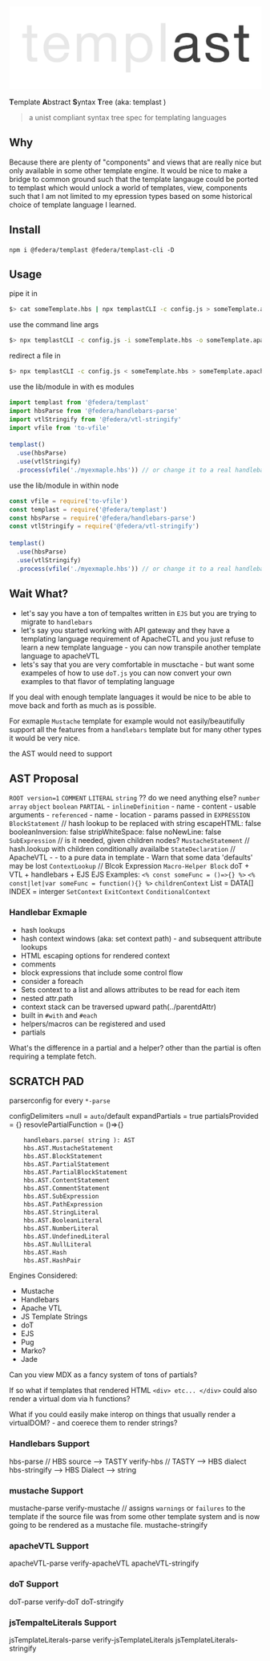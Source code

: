 ![templast logo](./artwork/logo.svg)

**T**emplate **A**bstract **S**yntax **T**ree (aka: templast )
> a unist compliant syntax tree spec for templating languages

## Why

Because there are plenty of "components" and views that are really nice but only available in some other template engine. It would be nice to make a bridge to common ground such that the template langauge could be ported to templast which would unlock a world of templates, view, components such that I am not limited to my epression types based on some historical choice of template language I learned.
  
## Install

```npm i @federa/templast @federa/templast-cli -D```

## Usage

pipe it in 
```sh
$> cat someTemplate.hbs | npx templastCLI -c config.js > someTemplate.apacheVTL
```

use the command line args
```sh
$> npx templastCLI -c config.js -i someTemplate.hbs -o someTemplate.apacheVTL
```

redirect a file in
```sh
$> npx templastCLI -c config.js < someTemplate.hbs > someTemplate.apacheVTL
```

use the lib/module in with es modules
```mjs
import templast from '@federa/templast'
import hbsParse from '@federa/handlebars-parse'
import vtlStringify from '@federa/vtl-stringify'
import vfile from 'to-vfile'

templast()
  .use(hbsParse)
  .use(vtlStringify)
  .process(vfile('./myexmaple.hbs')) // or change it to a real handlebars example

```

use the lib/module in within node
```js
const vfile = require('to-vfile')  
const templast = require('@federa/templast') 
const hbsParse = require('@federa/handlebars-parse') 
const vtlStringify = require('@federa/vtl-stringify')

templast()
  .use(hbsParse)
  .use(vtlStringify)
  .process(vfile('./myexmaple.hbs')) // or change it to a real handlebars example

```

## Wait What?

- let's say you have a ton of tempaltes written in `EJS` but you are trying to migrate to `handlebars`
- let's say you started working with API gateway and they have a templating language requirement of ApacheCTL and you just refuse to learn a new template language - you can now transpile another template language to apacheVTL
- lets's say that you are very comfortable in musctache - but want some exampeles of how to use `doT.js` you can now convert your own examples to that flavor of templating language

If you deal with enough template languages it would be nice to be able to move back and forth as much as is possible.

For exmaple `Mustache` template for example would not easily/beautifully support all the features from a `handlebars` template but for many other types it would be very nice.

the AST would need to support


AST Proposal
---------------------
`ROOT version=1`
`COMMENT`
`LITERAL`
    `string`
    ?? do we need anything else?
    `number`
    `array`
    `object`
    `boolean`
`PARTIAL`
    - `inlineDefinition`
        - name
        - content
        - usable arguments
    - `referenced`
        - name
        - location
        - params passed in
`EXPRESSION`
    `BlockStatement` // hash lookup to be replaced with string
        escapeHTML: false
        booleanInversion: false
        stripWhiteSpace: false
        noNewLine: false
    `SubExpression` // is it needed, given children nodes?
    `MustacheStatement` // hash.lookup with children conditionally availalbe 
    `StateDeclaration` // ApacheVTL - - to a pure data in template - Warn that some data 'defaults' may be lost
    `ContextLookup` // Blcok Expression
    `Macro-Helper Block`
        doT + VTL + handlebars + EJS
        EJS Examples: 
        ```<% const someFunc = ()=>{} %>```
        ```<% const|let|var someFunc = function(){} %>```
    `childrenContext`
        List = DATA[]
        INDEX = interger
    `SetContext`
    `ExitContext`
    `ConditionalContext`

### Handlebar Exmaple
+ hash lookups
+ hash context windows (aka: set context path) - and subsequent attribute lookups
+ HTML escaping options for rendered context
+ comments
+ block expressions that include some control flow
+ consider a foreach
+ Sets context to a list and allows attributes to be read for each item
+ nested attr.path
+ context stack can be traversed upward path(../parentdAttr)
+ built in `#with` and `#each`
+ helpers/macros can be registered and used
+ partials

What's the difference in a partial and a helper? 
other than the partial is often requiring a template fetch.

## SCRATCH PAD

parserconfig for every `*-parse` 

configDelimiters  =null = `auto`/default
expandPartials = true
partialsProvided = {}
resovlePartialFunction = ()=>{}

        handlebars.parse( string ): AST
        hbs.AST.MustacheStatement 
        hbs.AST.BlockStatement 
        hbs.AST.PartialStatement 
        hbs.AST.PartialBlockStatement 
        hbs.AST.ContentStatement 
        hbs.AST.CommentStatement 
        hbs.AST.SubExpression 
        hbs.AST.PathExpression 
        hbs.AST.StringLiteral 
        hbs.AST.BooleanLiteral 
        hbs.AST.NumberLiteral 
        hbs.AST.UndefinedLiteral 
        hbs.AST.NullLiteral 
        hbs.AST.Hash 
        hbs.AST.HashPair

Engines Considered:

- Mustache
- Handlebars
- Apache VTL
- JS Template Strings
- doT
- EJS
- Pug
- Marko?
- Jade


Can you view MDX as a fancy system of tons of partials?

If so what if templates that rendered HTML `<div> etc... </div>` could also render a virtual dom via h functions?

What if you could easily make interop on things that usually render a virtualDOM? - and coerece them to render strings?

### Handlebars Support
hbs-parse //  HBS source --> TASTY
verify-hbs // TASTY --> HBS dialect
hbs-stringify --> HBS Dialect --> string

### mustache Support
mustache-parse
verify-mustache // assigns `warnings` or `failures` to the template if the source file was from some other template system and is now going to be rendered as a mustache file.
mustache-stringify

### apacheVTL Support
apacheVTL-parse
verify-apacheVTL 
apacheVTL-stringify

### doT Support
doT-parse
verify-doT
doT-stringify

### jsTempalteLiterals Support
jsTemplateLiterals-parse
verify-jsTemplateLiterals
jsTemplateLiterals-stringify

